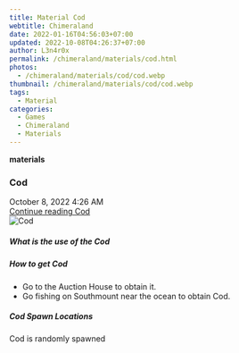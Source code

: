 ```yaml
---
title: Material Cod
webtitle: Chimeraland
date: 2022-01-16T04:56:03+07:00
updated: 2022-10-08T04:26:37+07:00
author: L3n4r0x
permalink: /chimeraland/materials/cod.html
photos:
  - /chimeraland/materials/cod/cod.webp
thumbnail: /chimeraland/materials/cod/cod.webp
tags:
  - Material
categories:
  - Games
  - Chimeraland
  - Materials
---
```


<section id="bootstrap-wrapper">
  <link
    rel="stylesheet"
    href="https://cdn.statically.io/gh/dimaslanjaka/Web-Manajemen/40ac3225/css/bootstrap-4.5-wrapper.css"
  />
  <div
    class="row g-0 border rounded overflow-hidden flex-md-row mb-4 shadow-sm position-relative"
  >
    <div class="col p-4 d-flex flex-column position-static">
      <strong class="d-inline-block mb-2 text-success">materials</strong>
      <h3 class="mb-0">Cod</h3>
      <div class="mb-1 text-muted">October 8, 2022 4:26 AM</div>
      <a href="/chimeraland/materials/cod.html" class="stretched-link d-none"
        >Continue reading Cod</a
      >
    </div>
    <div class="col-auto d-none d-lg-block">
      <img src="/chimeraland/materials/cod/cod.webp" alt="Cod" />
    </div>
  </div>
  <div class="row">
    <div class="col-lg-6 col-12 mb-2">
      <div class="card">
        <div class="card-body">
          <h5 class="card-title">What is the use of the Cod</h5>
          <div class="card-text"><ul></ul></div>
        </div>
      </div>
    </div>
    <div class="col-lg-6 col-12 mb-2">
      <div class="card">
        <div class="card-body">
          <h5 class="card-title">How to get Cod</h5>
          <div class="card-text">
            <ul>
              <li>Go to the Auction House to obtain it.</li>
              <li>Go fishing on Southmount near the ocean to obtain Cod.</li>
            </ul>
          </div>
        </div>
      </div>
    </div>
    <div class="col-12 mb-2">
      <h5>Cod Spawn Locations</h5>
      <p>Cod is randomly spawned</p>
    </div>
  </div>
</section>